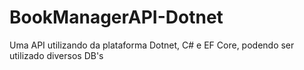 # BookManagerAPI-Dotnet
Uma API utilizando da plataforma Dotnet, C# e EF Core, podendo ser utilizado diversos DB's
